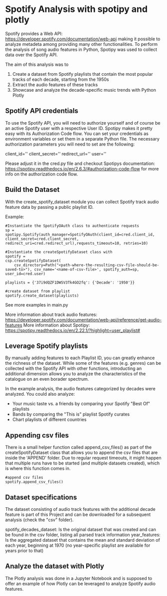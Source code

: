 Spotify Analysis with spotipy and plotly
=========
Spotify provides a Web API: https://developer.spotify.com/documentation/web-api making it possible to analyze metadeta among providing many other functionalities. To perform the analysis of song audio features in Python, Spotipy was used to collect data over the Spotify API.

The aim of this analysis was to 
1. Create a dataset from Spotify playlists that contain the most popular tracks of each decade, starting from the 1950s
2. Extract the audio features of these tracks
3. Showcase and analyze the decade-specific music trends with Python Plotly

Spotify API credentials
---------
To use the Spotify API, you will need to authorize yourself and of course be an active Spotify user with a respective User ID. Spotipy makes it pretty easy with its Authorization Code flow. You can set your credentials as environment variables or set them in a separate Python file. 
The necessary authorization parameters you will need to set are the following:

client_id=''
client_secret=''
redirect_url=''
user=''

Please adjust it in the cred.py file and checkout Spotipys documentation: https://spotipy.readthedocs.io/en/2.6.3/#authorization-code-flow
for more info on the authorization code flow.

Build the Dataset
---------
With the create_spotify_dataset module you can collect Spotify track audio feature data by passing a public playlist ID.

Example:

    #Instantiate the SpotifyOAuth class to authenticate requests
    sp = spotipy.Spotify(auth_manager=SpotifyOAuth(client_id=cred.client_id, client_secret=cred.client_secret, redirect_uri=cred.redirect_url),requests_timeout=10, retries=10)
    
    #Instantiate the createSpotifyDataset class with 
    spotify = 
    csp.createSpotifyDataset(
        csv_directory=Path("<path-where-the-resulting-csv-file-should-be-saved-to>"), csv_name='<name-of-csv-file>', spotify_auth=sp, user_id=cred.user)
	
    playlists = {'37i9dQZF1DWSV3Tk4GO2fq': {'Decade': '1950'}}
                                                                
    #create dataset from playlist 
    spotify.create_dataset(playlists)

See more examples in main.py

More information about track audio features: https://developer.spotify.com/documentation/web-api/reference/get-audio-features
More information about Spotipy: https://spotipy.readthedocs.io/en/2.22.1/?highlight=user_playlist#

Leverage Spotify playlists
---------
By manually adding features to each Playlist ID, you can greatly enhance the richness of the dataset.
While some of the features (e.g. genres) can be collected with the Spotify API with other functions, introducting an additional
dimension allows you to analyze the characteristics of the catalogue on an even borader spectrum.

In the example analysis, the audio features categorized by decades were analyzed. You could also analyze:
- Your music taste vs. a friends by comparing your Spotify "Best Of" playlists
- Bands by comparing the "This is" playlist Spotify curates
- Chart playlists of different countries

Appending csv files
---------
There is a small helper function called append_csv_files() as part of the createSpotifyDataset class that allows you to append the csv files that are inside the 'APPEND' folder. Due to regular request timeouts, it might happen that multiple runs have to be started (and multiple datasets created), which is where this function comes in.

    #append csv files
    spotify.append_csv_files()

Dataset specifications
---------
The dataset consisting of audio track features with the additional decade feature is part of this Project and can be downloaded for a subsequent analysis (check the "csv" folder).

spotify_decades_dataset: Is the original dataset that was created and can be found in the csv folder, listing all parsed track information
year_features: Is the aggregated dataset that contains the mean and standard deviation of each year, beginning at 1970 (no year-specific playlist are available for years prior to that)

Analyze the dataset with Plotly
---------
The Plotly analysis was done in a Jupyter Notebook and is supposed to offer an example of how Plotly can be leveraged to analyze Spotify audio features.


